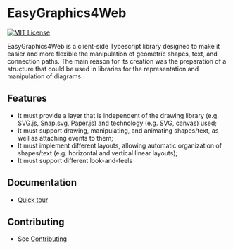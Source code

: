 # EasyGraphics4Web

[![MIT License][license-image]][license]

EasyGraphics4Web is a client-side Typescript library designed to make it easier and more flexible the manipulation of geometric shapes, text, and connection paths. The main reason for its creation was the preparation of a structure that could be used in libraries for the representation and manipulation of diagrams.

## Features
 * It must provide a layer that is independent of the drawing library (e.g. SVG.js, Snap.svg, Paper.js) and technology (e.g. SVG, canvas) used;
 * It must support drawing, manipulating, and animating shapes/text, as well as attaching events to them;
 * It must implement different layouts, allowing automatic organization of shapes/text (e.g. horizontal and vertical linear layouts);
 * It must support different look-and-feels
 
## Documentation
 * [Quick tour](https://github.com/leluque/easygraphics4web/blob/master/docs/quickTour.md)

## Contributing
 * See [Contributing](https://github.com/leluque/easygraphics4web/blob/master/docs/contributing.md)

[license-image]: http://img.shields.io/badge/license-MIT-blue.svg
[license]: LICENSE

